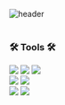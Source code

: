 ![header](https://capsule-render.vercel.app/api?type=rect&color=cfa8ff&height=60&section=header&text=💻%20Welcome%20to%20my%20Github!&fontSize=24&fontColor=ffffff&animation=twinkling)
<br>
<br>

### 🛠 Tools 🛠

<img src="https://img.shields.io/badge/GitHub-7a7a7a?style=flat&logo=GitHub&logoColor=white&logoWidth=40"/> <img src="https://img.shields.io/badge/Git-7a7a7a?style=flat&logo=Git&logoColor=white&logoWidth=40"/> <img src="https://img.shields.io/badge/Visual Studio Code-7a7a7a?style=flat&logo=Visual Studio Code&logoColor=white&logoWidth=40"/>  <br>
<img src="https://img.shields.io/badge/Adobe Photoshop-7a7a7a?style=flat&logo=Adobe Photoshop&logoColor=white&logoWidth=40"/>
<img src="https://img.shields.io/badge/Adobe Illustrator-7a7a7a?style=flat&logo=Adobe Illustrator&logoColor=white&logoWidth=40"/>
<br>
<img src="https://img.shields.io/badge/Adobe Premiere Pro-7a7a7a?style=flat&logo=Adobe Premiere Pro&logoColor=white&logoWidth=40"/>
<img src="https://img.shields.io/badge/Adobe After Effects-7a7a7a?style=flat&logo=Adobe After Effects&logoColor=white&logoWidth=50"/>


<!--
**greenT-Hee/greenT-Hee** is a ✨ _special_ ✨ repository because its `README.md` (this file) appears on your GitHub profile.

Here are some ideas to get you started:

- 🔭 I’m currently working on ...
- 🌱 I’m currently learning ...
- 👯 I’m looking to collaborate on ...
- 🤔 I’m looking for help with ...
- 💬 Ask me about ...
- 📫 How to reach me: ...
- 😄 Pronouns: ...
- ⚡ Fun fact: ...
-->
